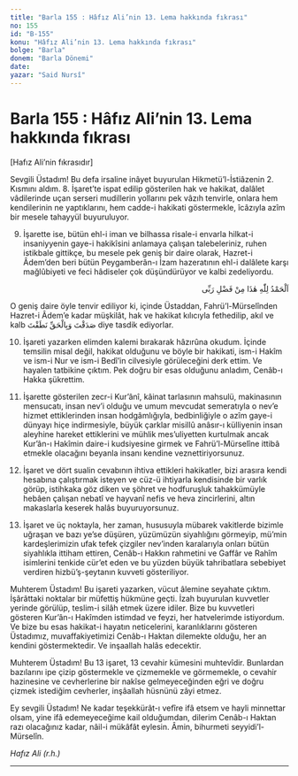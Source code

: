 ```yaml
---
title: "Barla 155 : Hâfız Ali’nin 13. Lema hakkında fıkrası"
no: 155
id: "B-155"
konu: "Hâfız Ali’nin 13. Lema hakkında fıkrası"
bolge: "Barla"
donem: "Barla Dönemi"
date: 
yazar: "Said Nursî"
---
```


# Barla 155 : Hâfız Ali’nin 13. Lema hakkında fıkrası

<p class="takdim">[Hafız Ali’nin fıkrasıdır]</p>

Sevgili Üstadım! Bu defa irsaline inâyet buyurulan Hikmetü’l-İstiâzenin 2. Kısmını aldım. 8. İşaret’te ispat edilip gösterilen hak ve hakikat, dalâlet vâdilerinde uçan serseri mudillerin yollarını pek vâzıh tenvirle, onlara hem kendilerinin ne yaptıklarını, hem cadde-i hakikati göstermekle, îcâzıyla azîm bir mesele tahayyül buyuruluyor.

9. İşarette ise, bütün ehl-i iman ve bilhassa risale-i envarla hilkat-i insaniyyenin gaye-i hakikîsini anlamaya çalışan talebeleriniz, ruhen istikbale gittikçe, bu mesele pek geniş bir daire olarak, Hazret-i Âdem’den beri bütün Peygamberân-ı İzam hazeratının ehl-i dalâlete karşı mağlûbiyeti ve feci hâdiseler çok düşündürüyor ve kalbi zedeliyordu.

<p class="arabic" dir="rtl" title="Meal: “Elhamdulillah, bu Rabbimin bir fazlıdır.”">اَلْحَمْدُ لِلّٰهِ هٰذَا مِنْ فَضْلِ رَبِّى</p>

O geniş daire öyle tenvir ediliyor ki, içinde Üstaddan, Fahrü’l-Mürselînden Hazret-i Âdem’e kadar müşkilât, hak ve hakikat kılıcıyla fethedilip, akıl ve kalb <span class="arabic" dir="rtl" title="Meal: “Doğru söyledin ve hak konuştun.”">صَدَقْتَ وَبِالْحَقِّ نَطَقْتَ</span> diye tasdik ediyorlar.

10. İşareti yazarken elimden kalemi bırakarak hâzırûna okudum. İçinde temsilin misal değil, hakikat olduğunu ve böyle bir hakikati, ism-i Hakîm ve ism-i Nur ve ism-i Bedî’in cilvesiyle görüleceğini derk ettim. Ve hayalen tatbikine çıktım. Pek doğru bir esas olduğunu anladım, Cenâb-ı Hakka şükrettim.

11. İşarette gösterilen zecr-i Kur’ânî, kâinat tarlasının mahsulü, makinasının mensucatı, insan nev’i olduğu ve umum mevcudat semeratıyla o nev’e hizmet ettiklerinden insan hodgâmlığıyla, bedbinliğiyle o azîm gaye-i dünyayı hiçe indirmesiyle, büyük çarklar misillû anâsır-ı külliyenin insan aleyhine hareket ettiklerini ve mühlik mes’uliyetten kurtulmak ancak Kur’ân-ı Hakîmin daire-i kudsiyesine girmek ve Fahrü’l-Mürselîne ittibâ etmekle olacağını beyanla insanı kendine veznettiriyorsunuz.

12. İşaret ve dört sualin cevabının ihtiva ettikleri hakikatler, bizi arasıra kendi hesabına çalıştırmak isteyen ve cüz-ü ihtiyarla kendisinde bir varlık görüp, istihkaka göz diken ve şöhret ve hodfuruşluk tahakkümüyle hebâen çalışan nebatî ve hayvanî nefis ve heva zincirlerini, altın makaslarla keserek halâs buyuruyorsunuz.

13. İşaret ve üç noktayla, her zaman, hususuyla mübarek vakitlerde bizimle uğraşan ve bazı ye’se düşüren, yüzümüzün siyahlığını görmeyip, mü’min kardeşlerimizin ufak tefek çizgiler nev’inden karalarıyla onları bütün siyahlıkla ittiham ettiren, Cenâb-ı Hakkın rahmetini ve Gaffâr ve Rahîm isimlerini tenkide cür’et eden ve bu yüzden büyük tahribatlara sebebiyet verdiren hizbü’ş-şeytanın kuvveti gösteriliyor.

Muhterem Üstadım! Bu işareti yazarken, vücut âlemine seyahate çıktım. İşârâttaki noktalar bir müfettiş hükmüne geçti. İzah buyurulan kuvvetler yerinde görülüp, teslim-i silâh etmek üzere idiler. Bize bu kuvvetleri gösteren Kur’ân-ı Hakîmden istimdad ve feyzi, her hatvelerimde istiyordum. Ve bize bu esas hakikat-i hayatın neticelerini, karanlıklarını gösteren Üstadımız, muvaffakiyetimizi Cenâb-ı Haktan dilemekte olduğu, her an kendini göstermektedir. Ve inşaallah halâs edecektir.

Muhterem Üstadım! Bu 13 işaret, 13 cevahir kümesini muhtevîdir. Bunlardan bazılarını ipe çizip göstermekle ve çizmemekle ve görmemekle, o cevahir hazinesine ve cevherlerine bir nakîse gelmeyeceğinden eğri ve doğru çizmek istediğim cevherler, inşâallah hüsnünü zâyi etmez.

Ey sevgili Üstadım! Ne kadar teşekkürât-ı vefîre ifâ etsem ve hayli minnettar olsam, yine ifâ edemeyeceğime kail olduğumdan, dilerim Cenâb-ı Haktan razı olacağınız kadar, nâil-i mükâfât eylesin. Âmin, bihurmeti seyyidi’l-Mürselîn.

*Hafız Ali (r.h.)*

***
